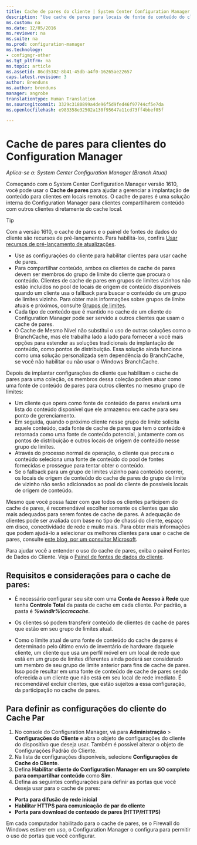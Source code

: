 ```yaml
---
title: Cache de pares do cliente | System Center Configuration Manager
description: "Use cache de pares para locais de fonte de conteúdo do cliente durante a implantação de conteúdo com o System Center Configuration Manager."
ms.custom: na
ms.date: 12/05/2016
ms.reviewer: na
ms.suite: na
ms.prod: configuration-manager
ms.technology:
- configmgr-other
ms.tgt_pltfrm: na
ms.topic: article
ms.assetid: 86cd5382-8b41-45db-a4f0-16265ae22657
caps.latest.revision: 3
author: Brenduns
ms.author: brenduns
manager: angrobe
translationtype: Human Translation
ms.sourcegitcommit: 3329c3180899a4de96f5d9fed46f97744cf5e7da
ms.openlocfilehash: e983358e32502a130f95647a11cd73ff4bbef05f

---
```

# <a name="peer-cache-for-configuration-manager-clients"></a>Cache de pares para clientes do Configuration Manager

*Aplica-se a: System Center Configuration Manager (Branch Atual)*

Começando com o System Center Configuration Manager versão 1610, você pode usar o **Cache de pares** para ajudar a gerenciar a implantação de conteúdo para clientes em locais remotos. O cache de pares é uma solução interna do Configuration Manager para clientes compartilharem conteúdo com outros clientes diretamente do cache local.   

> [!TIP]  
> Com a versão 1610, o cache de pares e o painel de fontes de dados do cliente são recursos de pré-lançamento. Para habilitá-los, confira [Usar recursos de pré-lançamento de atualizações](/sccm/core/servers/manage/install-in-console-updates#bkmk_prerelease).

 -  Use as configurações do cliente para habilitar clientes para usar cache de pares.
 -  Para compartilhar conteúdo, ambos os clientes de cache de pares devem ser membros do grupo de limite do cliente que procura o conteúdo. Clientes de cache de pares em grupos de limites vizinhos não estão incluídos no pool de locais de origem de conteúdo disponíveis quando um cliente usa o fallback para buscar o conteúdo de um grupo de limites vizinho. Para obter mais informações sobre grupos de limite atuais e próximos, consulte [Grupos de limites](/sccm/core/servers/deploy/configure/define-site-boundaries-and-boundary-groups##a-namebkmkboundarygroupsa-boundary-groups).
 -  Cada tipo de conteúdo que é mantido no cache de um cliente do Configuration Manager pode ser servido a outros clientes que usam o cache de pares.
 -  O Cache de Mesmo Nível não substitui o uso de outras soluções como o BranchCache, mas ele trabalha lado a lado para fornecer a você mais opções para estender as soluções tradicionais de implantação de conteúdo, como pontos de distribuição. Essa solução ainda funciona como uma solução personalizada sem dependência do BranchCache, se você não habilitar ou não usar o Windows BranchCache.

Depois de implantar configurações do cliente que habilitam o cache de pares para uma coleção, os membros dessa coleção podem atuar como uma fonte de conteúdo de pares para outros clientes no mesmo grupo de limites:
 -  Um cliente que opera como fonte de conteúdo de pares enviará uma lista do conteúdo disponível que ele armazenou em cache para seu ponto de gerenciamento.
 -  Em seguida, quando o próximo cliente nesse grupo de limite solicita aquele conteúdo, cada fonte de cache de pares que tem o conteúdo é retornada como uma fonte de conteúdo potencial, juntamente com os pontos de distribuição e outros locais de origem de conteúdo nesse grupo de limites.
 -  Através do processo normal de operação, o cliente que procura o conteúdo seleciona uma fonte de conteúdo do pool de fontes fornecidas e prossegue para tentar obter o conteúdo.
 -  Se o fallback para um grupo de limites vizinho para conteúdo ocorrer, os locais de origem de conteúdo do cache de pares do grupo de limite de vizinho não serão adicionados ao pool do cliente de possíveis locais de origem de conteúdo.  

Mesmo que você possa fazer com que todos os clientes participem do cache de pares, é recomendável escolher somente os clientes que são mais adequados para serem fontes de cache de pares.  A adequação de clientes pode ser avaliada com base no tipo de chassi do cliente, espaço em disco, conectividade de rede e muito mais. Para obter mais informações que podem ajudá-lo a selecionar os melhores clientes para usar o cache de pares, consulte [este blog, por um consultor Microsoft](https://blogs.technet.microsoft.com/setprice/2016/06/29/pe-peer-cache-custom-reporting-examples/).

Para ajudar você a entender o uso do cache de pares, exiba o painel Fontes de Dados do Cliente. Veja o [Painel de fontes de dados do cliente](/sccm/core/servers/deploy/configure/monitor-content-you-have-distributed#client-data-sources-dashboard).


## <a name="requirements-and-considerations-for-peer-cache"></a>Requisitos e considerações para o cache de pares:
- É necessário configurar seu site com uma **Conta de Acesso à Rede** que tenha **Controle Total** da pasta de cache em cada cliente. Por padrão, a pasta é ***%windir%\ccmcache***.

- Os clientes só podem transferir conteúdo de clientes de cache de pares que estão em seu grupo de limites atual.

-   Como o limite atual de uma fonte de conteúdo do cache de pares é determinado pelo último envio de inventário de hardware daquele cliente, um cliente que usa um perfil móvel em um local de rede que está em um grupo de limites diferentes ainda poderá ser considerado um membro de seu grupo de limite anterior para fins de cache de pares. Isso pode resultar em uma fonte de conteúdo de cache de pares sendo oferecida a um cliente que não está em seu local de rede imediato. É recomendável excluir clientes, que estão sujeitos a essa configuração, da participação no cache de pares.

## <a name="to-configure-client-peer-cache-client-settings"></a>Para definir as configurações do cliente do Cache Par
1.  No console do Configuration Manager, vá para **Administração** > **Configurações do Cliente** e abra o objeto de configurações do cliente do dispositivo que deseja usar. Também é possível alterar o objeto de Configurações Padrão do Cliente.
2.  Na lista de configurações disponíveis, selecione **Configurações de Cache do Cliente**.
3.  Defina **Habilitar cliente do Configuration Manager em um SO completo para compartilhar conteúdo** como **Sim**.
4.  Defina as seguintes configurações para definir as portas que você deseja usar para o cache de pares:  
  -  **Porta para difusão de rede inicial**
  -  **Habilitar HTTPS para comunicação de par do cliente**
  -  **Porta para download de conteúdo de pares (HTTP/HTTPS)**

Em cada computador habilitado para o cache de pares, se o Firewall do Windows estiver em uso, o Configuration Manager o configura para permitir o uso de portas que você configurar.



<!--HONumber=Dec16_HO1-->



